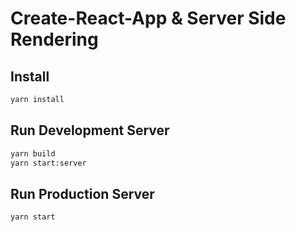 Create-React-App & Server Side Rendering
===========================================

Install
-------
```bash
yarn install
```

Run Development Server
----------------------
```bash
yarn build
yarn start:server
```
Run Production Server
---------------------
```bash
yarn start
```

